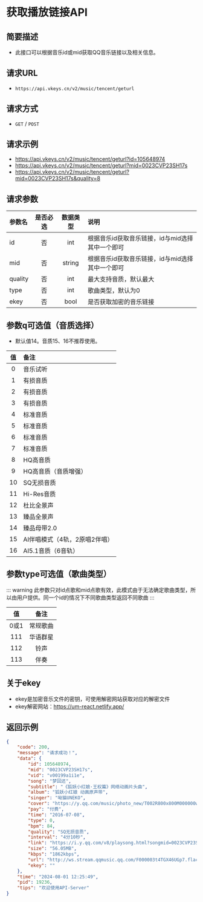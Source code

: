 # 获取播放链接API

## 简要描述

- 此接口可以根据音乐id或mid获取QQ音乐链接以及相关信息。

## 请求URL
- `https://api.vkeys.cn/v2/music/tencent/geturl`

## 请求方式
- `GET` / `POST`

## 请求示例
- https://api.vkeys.cn/v2/music/tencent/geturl?id=105648974
- https://api.vkeys.cn/v2/music/tencent/geturl?mid=0023CVP23SH17s
- https://api.vkeys.cn/v2/music/tencent/geturl?mid=0023CVP23SH17s&quality=8

## 请求参数

| 参数名     | 是否必选 |  数据类型  | 说明                          |
|:--------|:----:|:------:|:----------------------------|
| id      |  否   |  int   | 根据音乐id获取音乐链接，id与mid选择其中一个即可 |
| mid     |  否   | string | 根据音乐id获取音乐链接，id与mid选择其中一个即可 |
| quality |  否   |  int   | 最大支持音质，默认最大                 |
| type    |  否   |  int   | 歌曲类型，默认为0                   |
| ekey    |  否   |  bool  | 是否获取加密的音乐链接                 |

## 参数q可选值（音质选择）
- 默认值14。音质15、16不推荐使用。

|  值  | 备注                |
|:---:|:------------------|
|  0  | 音乐试听              |
|  1  | 有损音质              |
|  2  | 有损音质              |
|  3  | 有损音质              |
|  4  | 标准音质              |
|  5  | 标准音质              |
|  6  | 标准音质              |
|  7  | 标准音质              |
|  8  | HQ高音质             |
|  9  | HQ高音质（音质增强）       |
| 10  | SQ无损音质            |
| 11  | Hi-Res音质          |
| 12  | 杜比全景声             |
| 13  | 臻品全景声             |
| 14  | 臻品母带2.0           |
| 15  | AI伴唱模式（4轨，2原唱2伴唱） |
| 16  | AI5.1音质（6音轨）      |


## 参数type可选值（歌曲类型）

::: warning
此参数只对id点歌和mid点歌有效，此模式由于无法确定歌曲类型，所以由用户提供。同一个id的情况下不同歌曲类型返回不同歌曲
:::

|  值   |    备注    |
|:----:|:--------:|
| 0或1  |   常规歌曲   |
| 111  |   华语群星   |
| 112  |    铃声    |
| 113  |    伴奏    |

## 关于ekey
- ekey是加密音乐文件的密钥，可使用解密网站获取对应的解密文件
- ekey解密网站：https://um-react.netlify.app/


## 返回示例
``` json [geturl.json]
{
    "code": 200,
    "message": "请求成功！",
    "data": {
        "id": 105648974,
        "mid": "0023CVP23SH17s",
        "vid": "v00199a1i1e",
        "song": "梦回还",
        "subtitle": "《狐妖小红娘·王权篇》网络动画片头曲",
        "album": "狐妖小红娘 动画原声带",
        "singer": "呦猫UNEKO",
        "cover": "https://y.qq.com/music/photo_new/T002R800x800M000000wd19g0wTd0d.jpg",
        "pay": "付费",
        "time": "2016-07-08",
        "type": 0,
        "bpm": 84,
        "quality": "SQ无损音质",
        "interval": "4分10秒",
        "link": "https://i.y.qq.com/v8/playsong.html?songmid=0023CVP23SH17s&type=0",
        "size": "56.05MB",
        "kbps": "1862kbps",
        "url": "http://ws.stream.qqmusic.qq.com/F000003t4TGX46UGp7.flac?guid=api.vkeys.cn&vkey=F052EA8F74368F9021DE77360BA46DD0F10BC87EA5749271DC4B1F50258B00C258FC2D95EEB95A516470289AC1A11FE56AF09877E8225816&uin=3503185131&fromtag=119114",
        "ekey": ""
    },
    "time": "2024-08-01 12:25:49",
    "pid": 19236,
    "tips": "欢迎使用API-Server"
}
```
